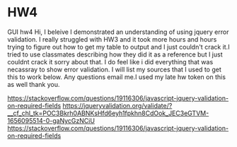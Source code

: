 # HW4
GUI hw4
Hi, I beleive I demonstrated an understanding of using jquery error validation. I really struggled with HW3 and it took more hours and hours trying to figure out how to get my table to output and I just couldn't crack it.I tried to use classmates describing how they did it as a reference but I just couldnt crack it sorry about that. I do feel like i did everything that was necassray to show error validation. I will list my sources that I used to get this to work below. Any questions email me.I used my late hw token on this as well thank you.

https://stackoverflow.com/questions/19116306/javascript-jquery-validation-on-required-fields
https://jqueryvalidation.org/validate/?__cf_chl_tk=POC3Bkrh0ABNKsHfd6eyh1fpkhn8CdOok_JEC3eGTVM-1656095514-0-gaNycGzNCiU
https://stackoverflow.com/questions/19116306/javascript-jquery-validation-on-required-fields
